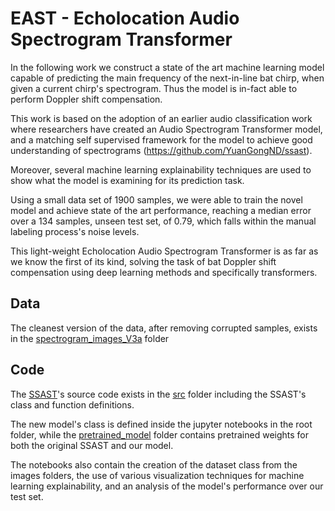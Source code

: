 # EAST - Echolocation Audio Spectrogram Transformer

In the following work we construct a state of the art machine learning model capable of predicting the main frequency of the next-in-line bat chirp, when given a current chirp's spectrogram. Thus the model is in-fact able to perform Doppler shift compensation.

This work is based on the adoption of an earlier audio classification work where researchers have created an Audio Spectrogram Transformer model, and a matching self supervised framework for the model to achieve good understanding of spectrograms (https://github.com/YuanGongND/ssast).

Moreover, several machine learning explainability techniques are used to show what the model is examining for its prediction task.

Using a small data set of 1900 samples, we were able to train the novel model and achieve state of the art performance, reaching a median error over a 134 samples, unseen test set, of 0.79, which falls within the manual labeling process's noise levels.

This light-weight Echolocation Audio Spectrogram Transformer is as far as we know the first of its kind, solving the task of bat Doppler shift compensation using deep learning methods and specifically transformers.

## Data
The cleanest version of the data, after removing corrupted samples, exists in the [spectrogram_images_V3a](spectrogram_images_V3a/) folder

## Code
The [SSAST](https://github.com/YuanGongND/ssast)'s source code exists in the [src](src/) folder including the SSAST's class and function definitions.

The new model's class is defined inside the jupyter notebooks in the root folder, while the [pretrained_model](pretrained_model/) folder contains pretrained weights for both the original SSAST and our model.

The notebooks also contain the creation of the dataset class from the images folders, the use of various visualization techniques for machine learning explainability, and an analysis of the model's performance over our test set.
